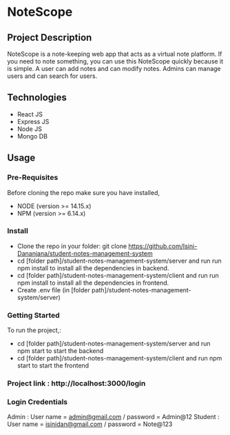# NoteScope

## Project Description

NoteScope is a note-keeping web app that acts as a virtual note platform. If you need to note something, you can use this NoteScope quickly because it is simple. A user can add notes and can modify notes. Admins can manage users and can search for users.

## Technologies
 * React JS
 * Express JS
 * Node JS
 * Mongo DB

## Usage

### Pre-Requisites
Before cloning the repo make sure you have installed,
 * NODE (version >= 14.15.x)
 * NPM (version >= 6.14.x)

### Install

* Clone the repo in your folder: git clone https://github.com/Isini-Dananjana/student-notes-management-system
* cd [folder path]/student-notes-management-system/server and run run npm install to install all the dependencies in backend.
* cd [folder path]/student-notes-management-system/client and run run npm install to install all the dependencies in frontend.
* Create .env file (in [folder path]/student-notes-management-system/server)

### Getting Started

To run the project,:
  * cd [folder path]/student-notes-management-system/server and run npm start to start the backend 
  * cd [folder path]/student-notes-management-system/client and run npm start to start the frontend
  
### Project link : http://localhost:3000/login

### Login Credentials
  Admin : User name = admin@gmail.com  /  password = Admin@12
  Student : User name = isinidan@gmail.com /  password = Note@123
  

